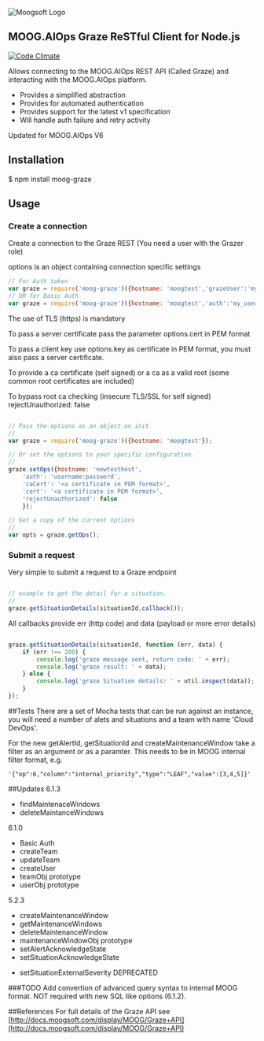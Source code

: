 ![Moogsoft Logo](https://www.moogsoft.com/wp-content/uploads/2017/02/moog-logo.png)

## MOOG.AIOps Graze ReSTful Client for Node.js


[![Code Climate](https://codeclimate.com/github/Moogsoft/moog-graze/badges/gpa.svg)](https://codeclimate.com/github/Moogsoft/moog-graze)


Allows connecting to the MOOG.AIOps REST API (Called Graze) and interacting with the MOOG.AIOps platform.

- Provides a simplified abstraction
- Provides for automated authentication
- Provides support for the latest v1 specification
- Will handle auth failure and retry activity

Updated for MOOG.AIOps V6

## Installation

$ npm install moog-graze

## Usage

### Create a connection

 Create a connection to the Graze REST (You need a user with the Grazer role)

 options is an object containing connection specific settings

```javascript
// For Auth token
var graze = require('moog-graze')({hostname: 'moogtest','grazeUser':'my_user', 'grazePass':'my_password'});
// OR for Basic Auth
var graze = require('moog-graze')({hostname: 'moogtest','auth':'my_user:my_password'});

```

 The use of TLS (https) is mandatory

 To pass a server certificate pass the parameter options.cert in PEM format

 To pass a client key use options.key as certificate in PEM format, you must also pass a server certificate.

 To provide a ca certificate (self signed) or a ca as a valid root (some common root certificates are included)

 To bypass root ca checking (insecure TLS/SSL for self signed)
 rejectUnauthorized: false

````javascript

// Pass the options as an object on init
//
var graze = require('moog-graze')({hostname: 'moogtest'});

// Or set the options to your specific configuration.
//
graze.setOps({hostname: 'newtesthost',
    'auth': 'username:password',
    'caCert': '<a certificate in PEM format>',
    'cert': '<a certificate in PEM format>',
    'rejectUnauthorized': false
    });

// Get a copy of the current options 
//
var opts = graze.getOps();

````

### Submit a request

 Very simple to submit a request to a Graze endpoint

```javascript

// example to get the detail for a situation.
//
graze.getSituationDetails(situationId,callback());

```

 All callbacks provide err (http code) and data (payload or more error details)

```javascript

graze.getSituationDetails(situationId, function (err, data) {
    if (err !== 200) {
        console.log('graze message sent, return code: ' + err);
        console.log('graze result: ' + data);
    } else {
        console.log('graze Situation details: ' + util.inspect(data));
    }
});

```
##Tests
 There are a set of Mocha tests that can be run against an instance, you will need a number of alets
 and situations and a team with name 'Cloud DevOps'.
 
 For the new getAlertId, getSituationId and createMaintenanceWindow take a filter as an argument or as a paramter.
 This needs to be in MOOG internal filter format, e.g.
 
 ```
 '{"op":6,"column":"internal_priority","type":"LEAF","value":[3,4,5]}'
 ```
 ##Updates
 6.1.3
 + findMaintenaceWindows
 + deleteMaintanceWindows

 6.1.0
 + Basic Auth
 + createTeam
 + updateTeam
 + createUser
 + teamObj prototype
 + userObj prototype
 
 5.2.3
 + createMaintenanceWindow
 + getMaintenanceWindows
 + deleteMaintenanceWindow
 + maintenanceWindowObj prototype
 + setAlertAcknowledgeState
 + setSituationAcknowledgeState
 - setSituationExternalSeverity DEPRECATED

###TODO
 Add convertion of advanced query syntax to internal MOOG format. NOT required with new SQL like options (6.1.2).
 
##References 
 For full details of the Graze API see [http://docs.moogsoft.com/display/MOOG/Graze+API](http://docs.moogsoft.com/display/MOOG/Graze+API)